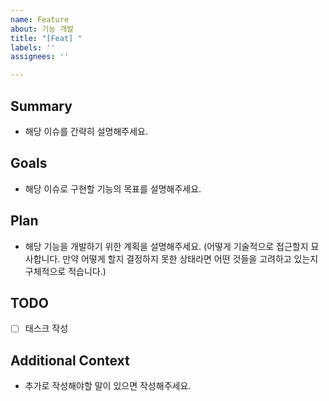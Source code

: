 ```yaml
---
name: Feature
about: 기능 개발
title: "[Feat] "
labels: ''
assignees: ''

---
```


## Summary
- 해당 이슈를 간략히 설명해주세요.

## Goals
- 해당 이슈로 구현할 기능의 목표를 설명해주세요.

## Plan
- 해당 기능을 개발하기 위한 계획을 설명해주세요. (어떻게 기술적으로 접근할지 묘사합니다. 만약 어떻게 할지 결정하지 못한 상태라면 어떤 것들을 고려하고 있는지 구체적으로 적습니다.)

## TODO
- [ ] 태스크 작성

## Additional Context
- 추가로 작성해야할 말이 있으면 작성해주세요.
